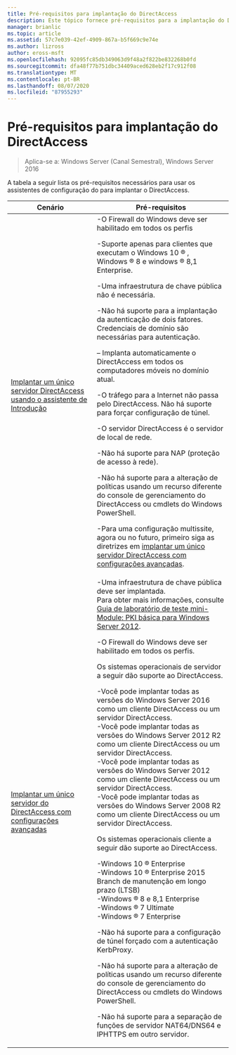 ```yaml
---
title: Pré-requisitos para implantação do DirectAccess
description: Este tópico fornece pré-requisitos para a implantação do DirectAccess no Windows Server 2016.
manager: brianlic
ms.topic: article
ms.assetid: 57c7e039-42ef-4909-867a-b5f669c9e74e
ms.author: lizross
author: eross-msft
ms.openlocfilehash: 92095fc85db349063d9f48a2f822be832268b0fd
ms.sourcegitcommit: dfa48f77b751dbc34409aced628eb2f17c912f08
ms.translationtype: MT
ms.contentlocale: pt-BR
ms.lasthandoff: 08/07/2020
ms.locfileid: "87955293"
---
```

# <a name="prerequisites-for-deploying-directaccess"></a>Pré-requisitos para implantação do DirectAccess

>Aplica-se a: Windows Server (Canal Semestral), Windows Server 2016

A tabela a seguir lista os pré-requisitos necessários para usar os assistentes de configuração do para implantar o DirectAccess.

|Cenário|Pré-requisitos|
|-|-|
|[Implantar um único servidor DirectAccess usando o assistente de Introdução](../../remote-access/directaccess/single-server-wizard/Deploy-a-Single-DirectAccess-Server-Using-the-Getting-Started-Wizard.md)|-O Firewall do Windows deve ser habilitado em todos os perfis<p>-Suporte apenas para clientes que executam o Windows 10 &reg; , <br />              Windows &reg; 8 e windows &reg; 8,1 Enterprise.<p>-Uma infraestrutura de chave pública não é necessária.<p>-Não há suporte para a implantação da autenticação de dois fatores. Credenciais de domínio são necessárias para autenticação.<p>– Implanta automaticamente o DirectAccess em todos os computadores móveis no domínio atual.<p>-O tráfego para a Internet não passa pelo DirectAccess. Não há suporte para forçar configuração de túnel.<p>-O servidor DirectAccess é o servidor de local de rede.<p>-Não há suporte para NAP (proteção de acesso à rede).<p>-Não há suporte para a alteração de políticas usando um recurso diferente do console de gerenciamento do DirectAccess ou cmdlets do Windows PowerShell.<p>-Para uma configuração multissite, agora ou no futuro, primeiro siga as diretrizes em [implantar um único servidor DirectAccess com configurações avançadas](../../remote-access/directaccess/single-server-advanced/Deploy-a-Single-DirectAccess-Server-with-Advanced-Settings.md).|
|[Implantar um único servidor do DirectAccess com configurações avançadas](../../remote-access/directaccess/single-server-advanced/Deploy-a-Single-DirectAccess-Server-with-Advanced-Settings.md)|-Uma infraestrutura de chave pública deve ser implantada.<br /> Para obter mais informações, consulte [Guia de laboratório de teste mini-Module: PKI básica para Windows Server 2012](https://docs.microsoft.com/answers/topics/windows-server-2012.html).<p>-O Firewall do Windows deve ser habilitado em todos os perfis.<p>Os sistemas operacionais de servidor a seguir dão suporte ao DirectAccess.<p>-Você pode implantar todas as versões do Windows Server 2016 como um cliente DirectAccess ou um servidor DirectAccess.<br />-Você pode implantar todas as versões do Windows Server 2012 R2 como um cliente DirectAccess ou um servidor DirectAccess.<br />-Você pode implantar todas as versões do Windows Server 2012 como um cliente DirectAccess ou um servidor DirectAccess.<br />-Você pode implantar todas as versões do Windows Server 2008 R2 como um cliente DirectAccess ou um servidor DirectAccess.<p>Os sistemas operacionais cliente a seguir dão suporte ao DirectAccess.<p>-Windows 10 &reg; Enterprise<br />-Windows 10 &reg; Enterprise 2015 Branch de manutenção em longo prazo (LTSB)<br />-Windows &reg; 8 e 8,1 Enterprise<br />-Windows &reg; 7 Ultimate<br />-Windows &reg; 7 Enterprise<p>-Não há suporte para a configuração de túnel forçado com a autenticação KerbProxy.<p>-Não há suporte para a alteração de políticas usando um recurso diferente do console de gerenciamento do DirectAccess ou cmdlets do Windows PowerShell.<p>-Não há suporte para a separação de funções de servidor NAT64/DNS64 e IPHTTPS em outro servidor.|



